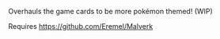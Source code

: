 Overhauls the game cards to be more pokémon themed! (WIP)

Requires https://github.com/Eremel/Malverk

